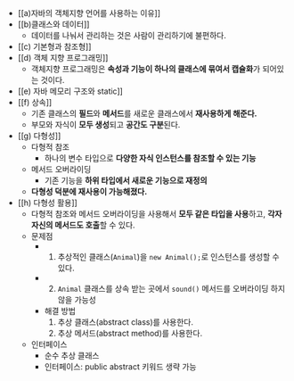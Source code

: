 - [[a)자바의 객체지향 언어를 사용하는 이유]]
- [[b)클래스와 데이터]]
	- 데이터를 나눠서 관리하는 것은 사람이 관리하기에 불편하다.
- [[c) 기본형과 참조형]]
- [[d) 객체 지향 프로그래밍]]
	- 객체지향 프로그래밍은 **속성과 기능이 하나의 클래스에 묶여서 캡슐화**가 되어있는 것이다.
- [[e) 자바 메모리 구조와 static]]
- [[f) 상속]]
	- 기존 클래스의 **필드**와 **메서드**를 새로운 클래스에서 **재사용하게 해준다.**
	- 부모와 자식이 **모두 생성**되고 **공간도 구분**된다.
- [[g) 다형성]]
	- 다형적 참조
		- 하나의 변수 타입으로 **다양한 자식 인스턴스를 참조할 수 있는 기능**
	- 메서드 오버라이딩
		- 기존 기능을 **하위 타입에서 새로운 기능으로 재정의**
	- **다형성 덕분에 재사용이 가능해졌다.**
- [[h) 다형성 활용]]
	- 다형적 참조와 메서드 오버라이딩을 사용해서 **모두 같은 타입을 사용**하고, **각자 자신의 메서드도 호출**할 수 있다.
	- 문제점
		- 1. 추상적인 클래스(`Animal`)을 `new Animal();`로 인스턴스를 생성할 수 있다.
		- 2. `Animal` 클래스를 상속 받는 곳에서 `sound()` 메서드를 오버라이딩 하지 않을
		  가능성
	  - 해결 방법
		  1. 추상 클래스(abstract class)를 사용한다.
		  2. 추상 메서드(abstract method)를 사용한다.
	- 인터페이스
		- 순수 추상 클래스
		- 인터페이스: public abstract 키워드 생략 가능


